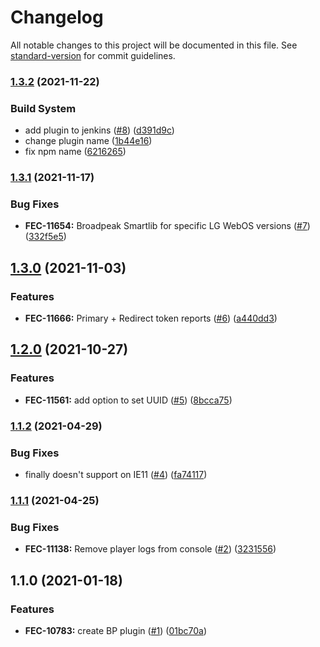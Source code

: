 # Changelog

All notable changes to this project will be documented in this file. See [standard-version](https://github.com/conventional-changelog/standard-version) for commit guidelines.

### [1.3.2](https://github.com/kaltura/playkit-js-broadpeak-smartlib/compare/v1.3.1...v1.3.2) (2021-11-22)


### Build System

* add plugin to jenkins ([#8](https://github.com/kaltura/playkit-js-broadpeak-smartlib/issues/8)) ([d391d9c](https://github.com/kaltura/playkit-js-broadpeak-smartlib/commit/d391d9c7b1f59ab2eb09cebe6dfc53555d4cd720))
* change plugin name ([1b44e16](https://github.com/kaltura/playkit-js-broadpeak-smartlib/commit/1b44e16f83614246f62c0152f75847db073f9594))
* fix npm name ([6216265](https://github.com/kaltura/playkit-js-broadpeak-smartlib/commit/621626525e3cc5cf67e249fb8c4b6f8b739a1174))

### [1.3.1](https://github.com/kaltura/playkit-js-broadpeak-smartlib/compare/v1.3.0...v1.3.1) (2021-11-17)


### Bug Fixes

* **FEC-11654:** Broadpeak Smartlib for specific LG WebOS versions ([#7](https://github.com/kaltura/playkit-js-broadpeak-smartlib/issues/7)) ([332f5e5](https://github.com/kaltura/playkit-js-broadpeak-smartlib/commit/332f5e58cf137fa994dbf81f98acc0f613ac4d32))

## [1.3.0](https://github.com/kaltura/playkit-js-broadpeak-smartlib/compare/v1.2.0...v1.3.0) (2021-11-03)


### Features

* **FEC-11666:** Primary + Redirect token reports ([#6](https://github.com/kaltura/playkit-js-broadpeak-smartlib/issues/6)) ([a440dd3](https://github.com/kaltura/playkit-js-broadpeak-smartlib/commit/a440dd31582b7973e8b79d957f8c1abcbc549c7b))

## [1.2.0](https://github.com/kaltura/playkit-js-broadpeak-smartlib/compare/v1.1.2...v1.2.0) (2021-10-27)


### Features

* **FEC-11561:** add option to set UUID ([#5](https://github.com/kaltura/playkit-js-broadpeak-smartlib/issues/5)) ([8bcca75](https://github.com/kaltura/playkit-js-broadpeak-smartlib/commit/8bcca75e8ddcdd7f668c962711f8b42101524f6a))

### [1.1.2](https://github.com/kaltura/playkit-js-broadpeak-smartlib/compare/v1.1.1...v1.1.2) (2021-04-29)


### Bug Fixes

* finally doesn't support on IE11 ([#4](https://github.com/kaltura/playkit-js-broadpeak-smartlib/issues/4)) ([fa74117](https://github.com/kaltura/playkit-js-broadpeak-smartlib/commit/fa74117e79f879e2db21136e4f47d0d92fb2e40b))

### [1.1.1](https://github.com/kaltura/playkit-js-broadpeak-smartlib/compare/v1.1.0...v1.1.1) (2021-04-25)


### Bug Fixes

* **FEC-11138:** Remove player logs from console ([#2](https://github.com/kaltura/playkit-js-broadpeak-smartlib/issues/2)) ([3231556](https://github.com/kaltura/playkit-js-broadpeak-smartlib/commit/3231556b21b25d248e996c9b142db34b142491c7))

## 1.1.0 (2021-01-18)


### Features

* **FEC-10783:** create BP plugin ([#1](https://github.com/kaltura/playkit-js-broadpeak-smartlib/issues/1)) ([01bc70a](https://github.com/kaltura/playkit-js-broadpeak-smartlib/commit/01bc70a61ccebf9a996d5942eeb2d5d05c370d3c))
